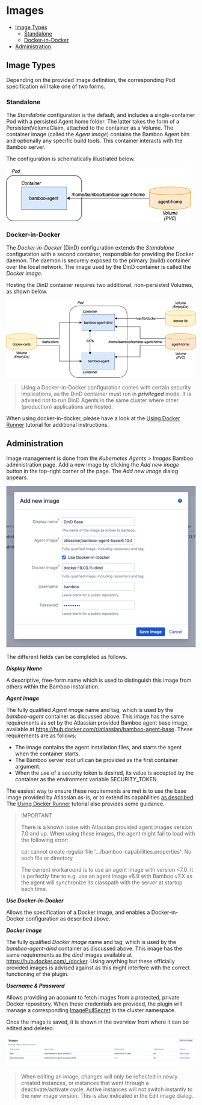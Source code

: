# Images

- [Image Types](/administration/images/images.md?id=image-types)
    - [Standalone](/administration/images/images.md?id=standalone)
    - [Docker-in-Docker](/administration/images/images.md?id=docker-in-docker)
- [Administration](/administration/images/images.md?id=administration)

## Image Types

Depending on the provided Image definition, the corresponding Pod specification will take one of two forms.

### Standalone

The *Standalone* configuration is the default, and includes a single-container Pod with a persisted Agent home folder.
The latter takes the form of a PersistentVolumeClaim, attached to the container as a Volume.
The container image (called the *Agent image*) contains the Bamboo Agent bits and optionally any specific build tools.
This container interacts with the Bamboo server. 

The configuration is schematically illustrated below.

<kbd>![image-type-standalone](../../_media/images/image_type_standalone.png "Image Type Standalone")</kbd>

### Docker-in-Docker 

The *Docker-in-Docker* (DinD) configuration extends the *Standalone* configuration with a second container, responsible for
providing the Docker daemon. The daemon is securely exposed to the primary (build) container over the local network.
The image used by the DinD container is called the *Docker image*.

Hosting the DinD container requires two additional, non-persisted Volumes, as shown below.

<kbd>![image-type-dind](../../_media/images/image_type_dind.png "Image Type DinD")</kbd>

> Using a Docker-in-Docker configuration comes with certain security implications, as the DinD container must run in ***privileged*** mode.
> It is advised not to run DinD Agents in the same cluster where other (production) applications are hosted. 

When using docker-in-docker, please have a look at the [Using Docker Runner](/tutorials/docker_runner) tutorial
for additional instructions.

## Administration

Image management is done from the *Kubernetes Agents* > *Images* Bamboo administration page. Add a new image by clicking the *Add new image*
button in the top-right corner of the page. The *Add new image* dialog appears.

<kbd>![image-add](../../_media/screenshots/image_add.png "Image Add")</kbd>

The different fields can be completed as follows.

***Display Name***

A descriptive, free-form name which is used to distinguish this image from others within the Bamboo installation.

***Agent image***

The fully qualified *Agent image* name and tag, which is used by the *bamboo-agent* container as discussed above.
This image has the same requirements as set by the Atlassian provided
Bamboo agent base image, available at https://hub.docker.com/r/atlassian/bamboo-agent-base. These requirements are as follows:

- The image contains the agent installation files, and starts the agent when the container starts.
- The Bamboo server root url can be provided as the first container argument.
- When the use of a security token is desired, its value is accepted by the container as the environment variable SECURITY_TOKEN.

The easiest way to ensure these requirements are met is to use the base image provided by Atlassian as-is, or to extend its
capabilities [as described](https://hub.docker.com/r/atlassian/bamboo-agent-base). The [Using Docker Runner](/tutorials/docker_runner?id=custom-agent-image) tutorial also provides some guidance.

> IMPORTANT
>
> There is a known issue with Atlassian provided agent images version 7.0 and up. When using these images, the agent might fail to load with
> the following error:
>
> cp: cannot create regular file '.../bamboo-capabilities.properties': No such file or directory
>
> The current workaround is to use an agent image with version <7.0. It is perfectly fine to e.g. use an agent image v6.9 with
> Bamboo v7.X as the agent will synchronize its classpath with the server at startup each time.

***Use Docker-in-Docker***

Allows the specification of a Docker image, and enables a Docker-in-Docker configuration as described above.

***Docker image***

The fully qualified *Docker image* name and tag, which is used by the *bamboo-agent-dind* container as discussed above. This image has the same requirements as the *dind* images available at
https://hub.docker.com/_/docker. Using anything but these officially provided images is advised against as this might interfere with
the correct functioning of the plugin.

***Username & Password***

Allows providing an account to fetch images from a protected, private Docker repository. When these credentials are provided,
the plugin will manage a corresponding [ImagePullSecret](https://kubernetes.io/docs/concepts/containers/images/#specifying-imagepullsecrets-on-a-pod)
in the cluster namespace.

Once the image is saved, it is shown in the overview from where it can be edited and deleted.

<kbd>![image-overview](../../_media/screenshots/image_overview.png "Image Overview")</kbd>

> When editing an image, changes will only be reflected in newly created instances, or instances that went through a deactivate/activate cycle.
> Active instances will not switch instantly to the new image version. This is also indicated in the Edit image dialog.
